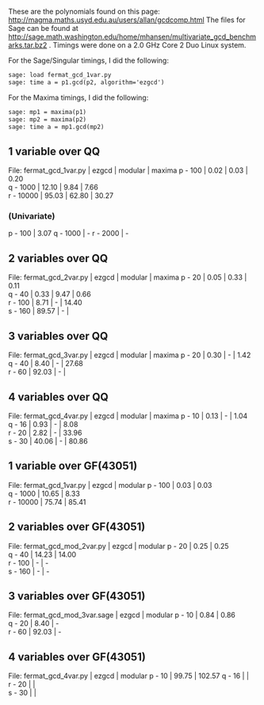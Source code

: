 
These are the polynomials found on this page: <a href="http://magma.maths.usyd.edu.au/users/allan/gcdcomp.html">http://magma.maths.usyd.edu.au/users/allan/gcdcomp.html</a>  The files for Sage can be found at <a href="http://sage.math.washington.edu/home/mhansen/multivariate_gcd_benchmarks.tar.bz2">http://sage.math.washington.edu/home/mhansen/multivariate_gcd_benchmarks.tar.bz2</a> . Timings were done on a 2.0 GHz Core 2 Duo Linux system. 

For the Sage/Singular timings, I did the following: 
```txt
sage: load fermat_gcd_1var.py
sage: time a = p1.gcd(p2, algorithm='ezgcd')
```
For the Maxima timings, I did the following: 
```txt
sage: mp1 = maxima(p1)
sage: mp2 = maxima(p2)
sage: time a = mp1.gcd(mp2)
```

## 1 variable over QQ

File: fermat_gcd_1var.py 
            |   ezgcd  |  modular  |  maxima 
 p - 100    |   0.02   |    0.03   |  0.20   
 q - 1000   |  12.10   |    9.84   |  7.66   
 r - 10000  |  95.03   |   62.80   |  30.27  


### (Univariate)
p - 100    |  3.07 
q - 1000   |  - 
r - 2000   |  - 


## 2 variables over QQ

File: fermat_gcd_2var.py 
         | ezgcd  | modular  |  maxima 
p - 20   | 0.05   | 0.33     |  0.11   
q - 40   | 0.33   | 9.47     |  0.66   
r - 100  | 8.71   | -        |  14.40  
s - 160  | 89.57  | -        |    


## 3 variables over QQ

File: fermat_gcd_3var.py 
         |  ezgcd  |  modular  |  maxima 
 p - 20  |  0.30   |    -      |   1.42  
 q - 40  |  8.40   |    -      |  27.68  
 r - 60  | 92.03   |    -      |         


## 4 variables over QQ

File: fermat_gcd_4var.py 
         |  ezgcd  |  modular  |  maxima 
 p - 10  |   0.13  |    -      |  1.04   
 q - 16  |   0.93  |    -      |  8.08   
 r - 20  |   2.82  |    -      |  33.96  
 s - 30  |  40.06  |    -      |  80.86  


## 1 variable over GF(43051)

File: fermat_gcd_1var.py 
            |   ezgcd  |  modular 
 p - 100    |   0.03   |   0.03   
 q - 1000   |  10.65   |   8.33   
 r - 10000  |  75.74    |  85.41  


## 2 variables over GF(43051)

File: fermat_gcd_mod_2var.py 
         |  ezgcd   |  modular 
p - 20   |  0.25    |  0.25    
q - 40   |  14.23   |  14.00   
r - 100  |   -      |  -     
s - 160  |   -      |  -     


## 3 variables over GF(43051)

File: fermat_gcd_mod_3var.sage 
         |  ezgcd  |  modular 
 p - 10  |  0.84   |    0.86  
 q - 20  |  8.40   |    -     
 r - 60  | 92.03   |    -     


## 4 variables over GF(43051)

File: fermat_gcd_4var.py 
         |  ezgcd  |  modular 
 p - 10  |  99.75  |   102.57 
 q - 16  |     |         
 r - 20  |     |         
 s - 30  |     |         
